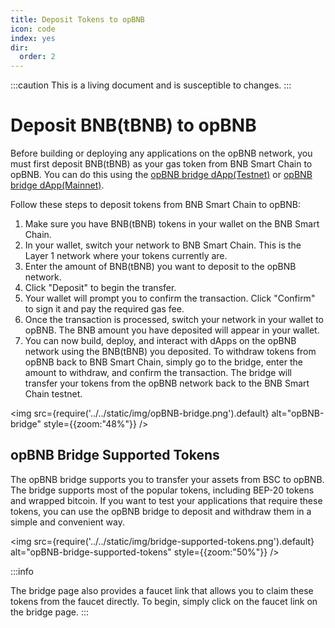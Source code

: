 ```yaml
---
title: Deposit Tokens to opBNB
icon: code
index: yes
dir:
  order: 2
---
```


:::caution 
This is a living document and is susceptible to changes. 
:::

# Deposit BNB(tBNB) to opBNB

Before building or deploying any applications on the opBNB network, you must first deposit BNB(tBNB) as your gas token from BNB Smart Chain to opBNB. You can do this using the [opBNB bridge dApp(Testnet)](https://opbnb-testnet-bridge.bnbchain.org/) or [opBNB bridge dApp(Mainnet)](https://opbnb-bridge.bnbchain.org). 

Follow these steps to deposit tokens from BNB Smart Chain to opBNB: 

1. Make sure you have BNB(tBNB) tokens in your wallet on the BNB Smart Chain.
2. In your wallet, switch your network to BNB Smart Chain. This is the Layer 1 network where your tokens currently are.
3. Enter the amount of BNB(tBNB) you want to deposit to the opBNB network.
4. Click "Deposit" to begin the transfer.
5. Your wallet will prompt you to confirm the transaction. Click "Confirm" to sign it and pay the required gas fee.
6. Once the transaction is processed, switch your network in your wallet to opBNB. The BNB amount you have deposited will appear in your wallet.
7. You can now build, deploy, and interact with dApps on the opBNB network using the BNB(tBNB) you deposited. To withdraw tokens from opBNB back to BNB Smart Chain, simply go to the bridge, enter the amount to withdraw, and confirm the transaction. The bridge will transfer your tokens from the opBNB network back to the BNB Smart Chain testnet.

<img
  src={require('../../static/img/opBNB-bridge.png').default}
  alt="opBNB-bridge"
  style={{zoom:"48%"}}
/>

<!-- ## What is deposit finality time?

The deposit finality time is XXX . -->

## opBNB Bridge Supported Tokens

The opBNB bridge supports you to transfer your assets from BSC to opBNB. The bridge supports most of the popular tokens, including BEP-20 tokens and wrapped bitcoin. If you want to test your applications that require these tokens, you can use the opBNB bridge to deposit and withdraw them in a simple and convenient way.

<img
  src={require('../../static/img/bridge-supported-tokens.png').default}
  alt="opBNB-bridge-supported-tokens"
  style={{zoom:"50%"}}
/>

:::info

The bridge page also provides a faucet link that allows you to claim these tokens from the faucet directly. To begin, simply click on the faucet link on the bridge page.
:::
